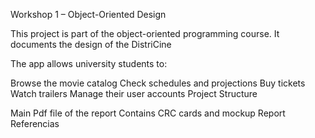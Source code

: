 
Workshop 1 – Object-Oriented Design

This project is part of the object-oriented programming course.
It documents the design of the DistriCine

The app allows university students to:

Browse the movie catalog
Check schedules and projections
Buy tickets
Watch trailers
Manage their user accounts
Project Structure

Main Pdf file of the report
Contains CRC cards and mockup
Report
Referencias
